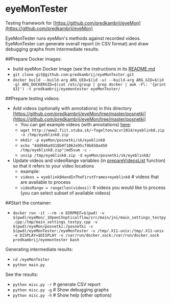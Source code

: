 eyeMonTester
============

Testing framework for [https://github.com/predkambrij/eyeMon](https://github.com/predkambrij/eyeMon)

EyeMonTester runs eyeMon's methods against recorded videos.
EyeMonTester can generate overall report (in CSV format) and draw debugging graphs from intermediate results.

##Prepare Docker images:
- build eyeMon Docker image (see the instructions in its [README.md](https://github.com/predkambrij/eyeMon)
- ```git clone git@github.com:predkambrij/eyeMonTester.git```
- ```docker build --build-arg ARG_UID=$(id -u) --build-arg ARG_GID=$(id -g) ARG_DOCKERGID=$(cat /etc/group | grep docker | awk -F\: '{print $3}') -t predkambrij/eyemontester eyeMonTester/```

##Prepare testing videos:
- Add videos (optionally with annotations) in this directory [https://github.com/predkambrij/eyeMon/tree/master/posnetki](https://github.com/predkambrij/eyeMon/tree/master/posnetki)
    - You can get example videos (with annotations) [here](http://www2.fiit.stuba.sk/~fogelton/acvr2014/index.html):
    - ```wget http://www2.fiit.stuba.sk/~fogelton/acvr2014/eyeblink8.zip -o /tmp/eyeblink8.zip```
    - ```mkdir -p eyeMon/posnetki/sk/eyeblink8```
    - ```echo "4dd946a9318b0f1062e95cf8b658a456  /tmp/eyeblink8.zip"|md5sum -c -```
    - ```unzip /tmp/eyeblink8.zip -d eyeMon/posnetki/sk/eyeblink8/```
- Update videos and videoRange variables (in [prepareVideosList](https://github.com/predkambrij/eyeMonTester/blob/master/main.py) function) so that it refers to your video locations
    - example:
    - ```videos = eyeblink8HandInTheFirstFrames+eyeblink8``` # videos that are available to process
    - ```videoRange = range(len(videos))``` # videos you would like to process (you can select subset of available videos)

##Start the container:
- ```docker run -it --rm -e DIRPREF=$(pwd) -v $(pwd)/eyeMon/_1OpenCVopticalflow/src/main/jni/main_settings_testpy.cpp:/tmp/main_settings_testpy.cpp -v $(pwd)/eyeMon/posnetki:/posnetki -v $(pwd)/eyeMonTester:/eyeMonTester -v /tmp/.X11-unix:/tmp/.X11-unix -e DISPLAY=$DISPLAY -v /var/run/docker.sock:/var/run/docker.sock predkambrij/eyemontester bash```

Generating intermediate results:
- ```cd /eyeMonTester```
- ```python main.py```

See the results:
- ```python misc.py -r``` # generate CSV report
- ```python misc.py -g``` # Show debugging graphs
- ```python misc.py -h``` # Show help (other options)



